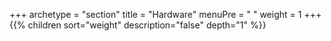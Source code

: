 +++
archetype = "section"
title = "Hardware"
menuPre = "<i class='fas fa-microchip'></i> "
weight = 1
+++
{{% children sort="weight" description="false" depth="1" %}}